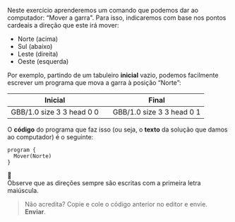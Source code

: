 Neste exercício aprenderemos um comando que podemos dar ao computador: 
“Mover a garra". Para isso, indicaremos com base nos pontos cardeais a direção que este irá mover:

* Norte (acima)
* Sul (abaixo)
* Leste (direita)
* Oeste (esquerda)


Por exemplo, partindo de um tabuleiro **inicial** vazio, podemos facilmente escrever um programa que mova a garra à posição “Norte”:

<table class= "table" style="width:100%">
  <thead>
  <tr>
    <th style="text-align: center">Inicial</th>
    <th style="text-align: center"></th> 
    <th style="text-align: center">Final</th>
  </tr>
  </thead>
  <tbody>
  <tr>
    <td style="text-align: center">  
      <gs-board>
        GBB/1.0
        size 3 3
        head 0 0
      </gs-board>
    </td>
    <td style="text-align: center"><i class="fa fa-arrow-right"></i></td> 
    <td style="text-align: center">
      <gs-board>
        GBB/1.0
        size 3 3
        head 0 1
      </gs-board>
    </td>
  </tr>
  <tbody>
</table>

O **código** do programa que faz isso (ou seja, o **texto** da solução que damos ao computador) é o seguinte:

```gobstones
program {
  Mover(Norte)
}
```

:eyes:  
Observe que as direções sempre são escritas com  a primeira letra maiúscula.

> Não acredita? Copie e cole o código anterior no editor e envie.  **Enviar**.
